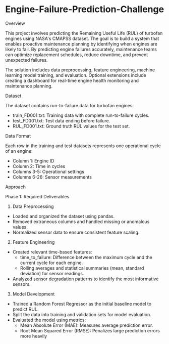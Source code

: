 # Engine-Failure-Prediction-Challenge

Overview

This project involves predicting the Remaining Useful Life (RUL) of turbofan engines using NASA's CMAPSS dataset. 
The goal is to build a system that enables proactive maintenance planning by identifying when engines are likely to fail. 
By predicting engine failures accurately, maintenance teams can optimize replacement schedules, reduce downtime, and prevent unexpected failures.

The solution includes data preprocessing, feature engineering, machine learning model training, and evaluation. 
Optional extensions include creating a dashboard for real-time engine health monitoring and maintenance planning.


Dataset

The dataset contains run-to-failure data for turbofan engines:
- train_FD001.txt: Training data with complete run-to-failure cycles.
- test_FD001.txt: Test data ending before failure.
- RUL_FD001.txt: Ground truth RUL values for the test set.

Data Format

Each row in the training and test datasets represents one operational cycle of an engine:
- Column 1: Engine ID
- Column 2: Time in cycles
- Columns 3-5: Operational settings
- Columns 6-26: Sensor measurements

Approach

Phase 1: Required Deliverables
1. Data Preprocessing
  - Loaded and organized the dataset using pandas.
  - Removed extraneous columns and handled missing or anomalous values.
  - Normalized sensor data to ensure consistent feature scaling.
2. Feature Engineering
- Created relevant time-based features:
  - time_to_failure: Difference between the maximum cycle and the current cycle for each engine.
  - Rolling averages and statistical summaries (mean, standard deviation) for sensor readings.
- Analyzed sensor degradation patterns to identify the most informative sensors.

3. Model Development
- Trained a Random Forest Regressor as the initial baseline model to predict RUL.
- Split the data into training and validation sets for model evaluation.
- Evaluated the model using metrics:
  - Mean Absolute Error (MAE): Measures average prediction error.
  - Root Mean Squared Error (RMSE): Penalizes large prediction errors more heavily
